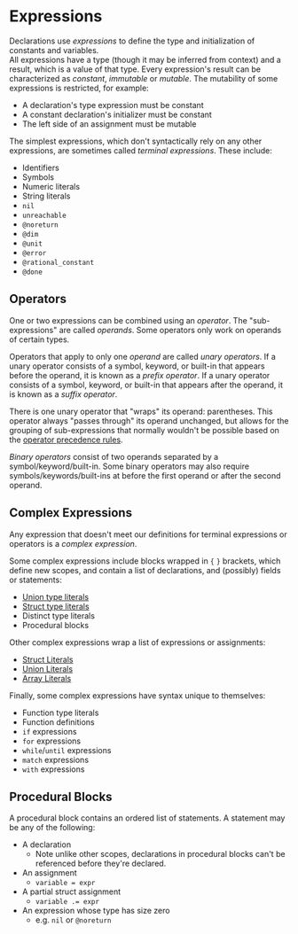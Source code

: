 # Expressions
Declarations use _expressions_ to define the type and initialization of constants and variables.  
All expressions have a type (though it may be inferred from context) and a result, which is a value of that type.  Every expression's result can be characterized as _constant_, _immutable_ or _mutable_.  The mutability of some expressions is restricted, for example:
* A declaration's type expression must be constant
* A constant declaration's initializer must be constant
* The left side of an assignment must be mutable

The simplest expressions, which don't syntactically rely on any other expressions, are sometimes called _terminal expressions_.  These include:
* Identifiers
* Symbols
* Numeric literals
* String literals
* `nil`
* `unreachable`
* `@noreturn`
* `@dim`
* `@unit`
* `@error`
* `@rational_constant`
* `@done`

## Operators
One or two expressions can be combined using an _operator_.  The "sub-expressions" are called _operands_.  Some operators only work on operands of certain types.  

Operators that apply to only one _operand_ are called _unary operators_.  If a unary operator consists of a symbol, keyword, or built-in that appears before the operand, it is known as a _prefix operator_.  If a unary operator consists of a symbol, keyword, or built-in that appears after the operand, it is known as a _suffix operator_.

There is one unary operator that "wraps" its operand: parentheses.  This operator always "passes through" its operand unchanged, but allows for the grouping of sub-expressions that normally wouldn't be possible based on the [operator precedence rules](#expression-precedence).

_Binary operators_ consist of two operands separated by a symbol/keyword/built-in.  Some binary operators may also require symbols/keywords/built-ins at before the first operand or after the second operand.

## Complex Expressions
Any expression that doesn't meet our definitions for terminal expressions or operators is a _complex expression_.

Some complex expressions include blocks wrapped in `{` `}` brackets, which define new scopes, and contain a list of declarations, and (possibly) fields or statements:
* [Union type literals](../unions/index.md#type-literals)
* [Struct type literals](../structs/index.md#type-literals)
* Distinct type literals
* Procedural blocks

Other complex expressions wrap a list of expressions or assignments:
* [Struct Literals](../structs/literals.md)
* [Union Literals](../unions/literals.md)
* [Array Literals](../arrays/index.md#array-literals)

Finally, some complex expressions have syntax unique to themselves:
* Function type literals
* Function definitions
* `if` expressions
* `for` expressions
* `while`/`until` expressions
* `match` expressions
* `with` expressions

## Procedural Blocks
A procedural block contains an ordered list of statements.  A statement may be any of the following:
* A declaration
	* Note unlike other scopes, declarations in procedural blocks can't be referenced before they're declared.
* An assignment
	* `variable = expr`
* A partial struct assignment
	* `variable .= expr`
* An expression whose type has size zero
	* e.g. `nil` or `@noreturn`
